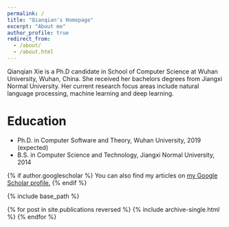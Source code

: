 ```yaml
---
permalink: /
title: "Qianqian's Homepage"
excerpt: "About me"
author_profile: true
redirect_from: 
  - /about/
  - /about.html
---
```


Qianqian Xie is a Ph.D candidate in School of Computer Science at Wuhan University, Wuhan, China. She received her bachelors degrees from Jiangxi Normal University. Her current research focus areas include natural language processing, machine learning and deep learning.

Education
======
* Ph.D. in Computer Software and Theory, Wuhan University, 2019 (expected)
* B.S. in Computer Science and Technology, Jiangxi Normal University, 2014

{% if author.googlescholar %}
  You can also find my articles on <u><a href="{{author.googlescholar}}">my Google Scholar profile</a>.</u>
{% endif %}

{% include base_path %}

{% for post in site.publications reversed %}
  {% include archive-single.html %}
{% endfor %}
